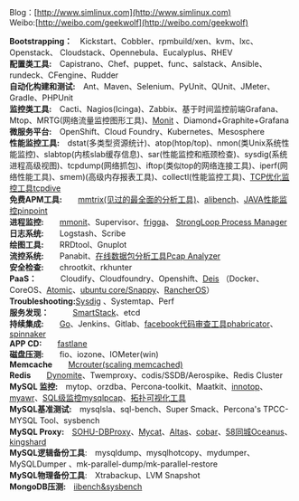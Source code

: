 
Blog：[http://www.simlinux.com](http://www.simlinux.com)<br>
Weibo:[http://weibo.com/geekwolf](http://weibo.com/geekwolf)<br>


**Bootstrapping：**&emsp;Kickstart、Cobbler、rpmbuild/xen、kvm、lxc、Openstack、 Cloudstack、Opennebula、Eucalyplus、RHEV<br>
**配置类工具:**&emsp;Capistrano、Chef、puppet、func、salstack、Ansible、rundeck、CFengine、Rudder<br>
**自动化构建和测试:**&emsp;Ant、Maven、Selenium、PyUnit、QUnit、JMeter、Gradle、PHPUnit<br>
**监控类工具:**&emsp;Cacti、Nagios(Icinga)、Zabbix、基于时间监控前端Grafana、Mtop、MRTG(网络流量监控图形工具)、[Monit](https://mmonit.com/) 、Diamond+Graphite+Grafana<br>
**微服务平台:**&emsp;OpenShift、Cloud Foundry、Kubernetes、Mesosphere<br>
**性能监控工具:**&emsp;dstat(多类型资源统计)、atop(htop/top)、nmon(类Unix系统性能监控)、slabtop(内核slab缓存信息)、sar(性能监控和瓶颈检查)、sysdig(系统进程高级视图)、tcpdump(网络抓包)、iftop(类似top的网络连接工具)、iperf(网络性能工具)、smem)(高级内存报表工具)、collectl(性能监控工具)、[TCP优化监控工具tcpdive](https://github.com/fastos/tcpdive)<br>
**免费APM工具:**&emsp;&emsp;[mmtrix(见过的最全面的分析工具)](http://www.mmtrix.com/evaluate/result)、[alibench](http://alibench.com/)、[JAVA性能监控pinpoint](https://github.com/naver/pinpoint)<br>
**进程监控:**&emsp;&emsp;[mmonit](http://mmonit.com/monit/documentation/monit.html)、Supervisor、[frigga](https://github.com/xiaomi-sa/frigga)、 [StrongLoop Process Manager](http://strong-pm.io/compare/)<br>
**日志系统:**&emsp;&emsp;Logstash、Scribe<br>
**绘图工具:**&emsp;&emsp;RRDtool、Gnuplot<br>
**流控系统:**&emsp;&emsp;Panabit、[在线数据包分析工具Pcap Analyzer](http://le4f.net/post/post/pcap-online-analyzer)<br>
**安全检查:**&emsp;&emsp;chrootkit、rkhunter<br>
**PaaS：**&emsp;&emsp;&emsp;Cloudify、Cloudfoundry、Openshift、[Deis](http://www.deis.io/) （Docker、CoreOS、[Atomic](https://access.redhat.com/articles/rhel-atomic-getting-started)、[ubuntu core/Snappy](http://www.ubuntu.com/cloud/tools/snappy)、[RancherOS](http://rancher.com)） <br>
**Troubleshooting:**[Sysdig](http://www.sysdig.org/) 、Systemtap、Perf<br>
**服务发现：**&emsp;&emsp;&emsp;[SmartStack](http://nerds.airbnb.com)、etcd <br>
**持续集成:**&emsp;&emsp;[Go](http://www.go.cd)、Jenkins、Gitlab、[facebook代码审查工具phabricator](http://phabricator.org/)、[spinnaker](http://spinnaker.io/)<br>
**APP CD:**&emsp;&emsp;[fastlane](https://fastlane.tools/#tools)</br>
**磁盘压测:**&emsp;&emsp;fio、iozone、IOMeter(win)<br>
**Memcache**&emsp;&emsp;[Mcrouter(scaling memcached)](https://github.com/facebook/mcrouter)<br>
**Redis**&emsp;&emsp;[Dynomite](https://github.com/Netflix/dynomite)、Twemproxy、codis/SSDB/Aerospike、Redis Cluster<br>
**MySQL 监控:**&emsp;mytop、orzdba、Percona-toolkit、Maatkit、[innotop](http://www.percona.com/blog/2013/10/14/innotop-real-time-advanced-investigation-tool-mysql/)、[myawr](https://github.com/noodba/myawr)、[SQL级监控mysqlpcap](https://github.com/hoterran/tcpcollect)、[拓扑可视化工具](https://github.com/outbrain/orchestrator) <br>
**MySQL基准测试:**&emsp;mysqlsla、sql-bench、Super Smack、Percona's TPCC-MYSQL Tool、sysbench <br>
**MySQL Proxy:**&emsp;[SOHU-DBProxy](https://github.com/SOHUDBA/SOHU-DBProxy)、[Mycat](http://www.mycat.org.cn/)、[Altas](https://github.com/Qihoo360/Atlas)、[cobar](https://github.com/alibaba/cobar)、[58同城Oceanus](https://github.com/58code/Oceanus)、[kingshard](https://github.com/flike/kingshard)<br>
**MySQL逻辑备份工具**:&emsp;mysqldump、mysqlhotcopy、mydumper、MySQLDumper 、mk-parallel-dump/mk-parallel-restore<br>
**MySQL物理备份工具**:&emsp;Xtrabackup、LVM Snapshot<br>
**MongoDB压测:**&emsp;[iibench&sysbench](https://github.com/tmcallaghan)<br>

